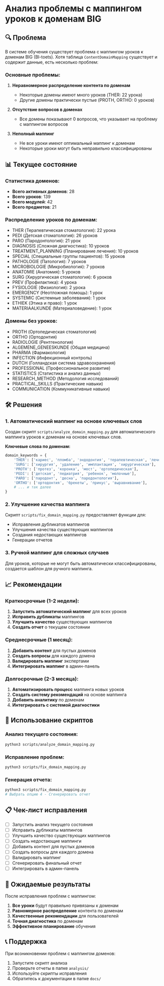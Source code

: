 # Анализ проблемы с маппингом уроков к доменам BIG

## 🔍 Проблема

В системе обучения существует проблема с маппингом уроков к доменам BIG (BI-toets). Хотя таблица `ContentDomainMapping` существует и содержит данные, есть несколько проблем:

### Основные проблемы:

1. **Неравномерное распределение контента по доменам**
   - Некоторые домены имеют много уроков (THER: 22 урока)
   - Другие домены практически пустые (PROTH, ORTHO: 0 уроков)

2. **Отсутствие вопросов в доменах**
   - Все домены показывают 0 вопросов, что указывает на проблему с маппингом вопросов

3. **Неполный маппинг**
   - Не все уроки имеют оптимальный маппинг к доменам
   - Некоторые уроки могут быть неправильно классифицированы

## 📊 Текущее состояние

### Статистика доменов:
- **Всего активных доменов**: 28
- **Всего уроков**: 139
- **Всего модулей**: 42
- **Всего предметов**: 21

### Распределение уроков по доменам:
- THER (Терапевтическая стоматология): 22 урока
- PEDI (Детская стоматология): 26 уроков
- PARO (Пародонтология): 21 урок
- DIAGNOSIS (Сложная диагностика): 10 уроков
- TREATMENT_PLANNING (Планирование лечения): 10 уроков
- SPECIAL (Специальные группы пациентов): 15 уроков
- PATHOLOGIE (Патология): 7 уроков
- MICROBIOLOGIE (Микробиология): 7 уроков
- ANATOMIE (Анатомия): 5 уроков
- SURG (Хирургическая стоматология): 6 уроков
- PREV (Профилактика): 4 урока
- FYSIOLOGIE (Физиология): 2 урока
- EMERGENCY (Неотложная помощь): 1 урок
- SYSTEMIC (Системные заболевания): 1 урок
- ETHIEK (Этика и право): 1 урок
- MATERIAALKUNDE (Материаловедение): 1 урок

### Домены без уроков:
- PROTH (Ортопедическая стоматология)
- ORTHO (Ортодонтия)
- RADIOLOGIE (Рентгенология)
- ALGEMENE_GENEESKUNDE (Общая медицина)
- PHARMA (Фармакология)
- INFECTION (Инфекционный контроль)
- DUTCH (Голландская система здравоохранения)
- PROFESSIONAL (Профессиональное развитие)
- STATISTICS (Статистика и анализ данных)
- RESEARCH_METHOD (Методология исследований)
- PRACTICAL_SKILLS (Практические навыки)
- COMMUNICATION (Коммуникативные навыки)

## 🛠️ Решения

### 1. Автоматический маппинг на основе ключевых слов

Создан скрипт `scripts/analyze_domain_mapping.py` для автоматического маппинга уроков к доменам на основе ключевых слов.

**Ключевые слова по доменам:**
```python
domain_keywords = {
    'THER': ['кариес', 'пломба', 'эндодонтия', 'терапевтическая', 'лечение'],
    'SURG': ['хирургия', 'удаление', 'имплантация', 'хирургическая'],
    'PROTH': ['протез', 'коронка', 'мост', 'ортопедическая'],
    'PEDI': ['детская', 'педиатрия', 'ребенок', 'молочные'],
    'PARO': ['пародонт', 'десна', 'пародонтология'],
    'ORTHO': ['ортодонтия', 'брекеты', 'прикус', 'выравнивание'],
    # ... и так далее
}
```

### 2. Улучшение качества маппинга

Скрипт `scripts/fix_domain_mapping.py` предоставляет функции для:
- Исправления дубликатов маппингов
- Улучшения качества существующих маппингов
- Создания недостающих маппингов
- Генерации отчетов

### 3. Ручной маппинг для сложных случаев

Для уроков, которые не могут быть автоматически классифицированы, создается шаблон для ручного маппинга.

## 📈 Рекомендации

### Краткосрочные (1-2 недели):
1. **Запустить автоматический маппинг** для всех уроков
2. **Исправить дубликаты** маппингов
3. **Улучшить качество** существующих маппингов
4. **Создать отчет** о текущем состоянии

### Среднесрочные (1 месяц):
1. **Добавить контент** для пустых доменов
2. **Создать вопросы** для каждого домена
3. **Валидировать маппинг** экспертами
4. **Интегрировать маппинг** в админ-панель

### Долгосрочные (2-3 месяца):
1. **Автоматизировать процесс** маппинга новых уроков
2. **Создать систему рекомендаций** на основе маппинга
3. **Добавить аналитику** по доменам
4. **Интегрировать с системой диагностики**

## 🔧 Использование скриптов

### Анализ текущего состояния:
```bash
python3 scripts/analyze_domain_mapping.py
```

### Исправление проблем:
```bash
python3 scripts/fix_domain_mapping.py
```

### Генерация отчета:
```bash
python3 scripts/fix_domain_mapping.py
# Выбрать опцию 4 - Сгенерировать отчет
```

## 📋 Чек-лист исправления

- [ ] Запустить анализ текущего состояния
- [ ] Исправить дубликаты маппингов
- [ ] Улучшить качество существующих маппингов
- [ ] Создать недостающие маппинги
- [ ] Добавить контент для пустых доменов
- [ ] Создать вопросы для каждого домена
- [ ] Валидировать маппинг
- [ ] Сгенерировать финальный отчет
- [ ] Интегрировать в админ-панель

## 🎯 Ожидаемые результаты

После исправления проблем с маппингом:

1. **Все уроки** будут правильно привязаны к доменам
2. **Равномерное распределение** контента по доменам
3. **Качественные рекомендации** для пользователей
4. **Точная диагностика** по доменам
5. **Эффективное планирование** обучения

## 📞 Поддержка

При возникновении проблем с маппингом доменов:
1. Запустите скрипт анализа
2. Проверьте отчеты в папке `analysis/`
3. Используйте скрипты исправления
4. Обратитесь к документации в папке `docs/` 